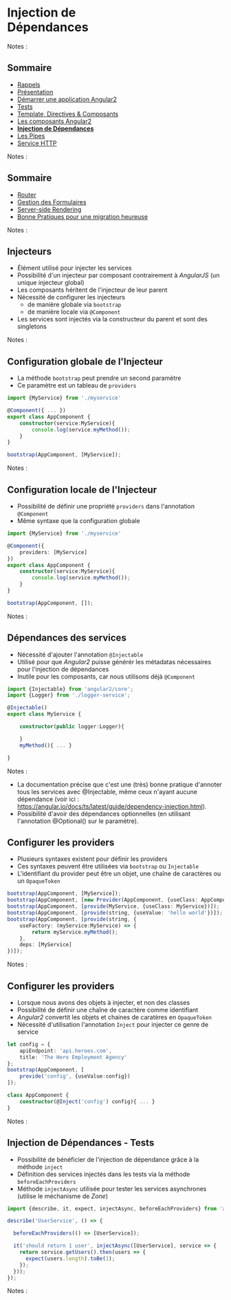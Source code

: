 # Injection de<br>Dépendances

<!-- .slide: class="page-title" -->

Notes :



## Sommaire

<!-- .slide: class="toc" -->

- [Rappels](#/1)
- [Présentation](#/2)
- [Démarrer une application Angular2](#/3)
- [Tests](#/4)
- [Template, Directives & Composants](#/5)
- [Les composants Angular2](#/6)
- **[Injection de Dépendances](#/7)**
- [Les Pipes](#/8)
- [Service HTTP](#/9)

Notes :



## Sommaire

<!-- .slide: class="toc" -->

- [Router](#/10)
- [Gestion des Formulaires](#/11)
- [Server-side Rendering](#/12)
- [Bonne Pratiques pour une migration heureuse](#/13)

Notes :



## Injecteurs

- Élément utilisé pour injecter les services
- Possibilité d'un injecteur par composant contrairement à *AngularJS* (un unique injecteur global)
- Les composants héritent de l'injecteur de leur parent
- Nécessité de configurer les injecteurs
    - de manière globale via `bootstrap`
    - de manière locale via `@Component`
- Les services sont injectés via la constructeur du parent et sont des singletons

Notes :



## Configuration globale de l'Injecteur

- La méthode `bootstrap` peut prendre un second paramètre
- Ce paramètre est un tableau de `providers`

```typescript
import {MyService} from './myservice'

@Component({ ... })
export class AppComponent {
    constructor(service:MyService){
        console.log(service.myMethod());
    }   
}

bootstrap(AppComponent, [MyService]);
```

Notes :



## Configuration locale de l'Injecteur

- Possibilité de définir une propriété `providers` dans l'annotation `@Component`
- Même syntaxe que la configuration globale

```typescript
import {MyService} from './myservice'

@Component({
    providers: [MyService]
})
export class AppComponent {
    constructor(service:MyService){
        console.log(service.myMethod());
    }   
}

bootstrap(AppComponent, []);
```

Notes :



## Dépendances des services

- Nécessité d'ajouter l'annotation `@Injectable`
- Utilisé pour que *Angular2* puisse générér les métadatas nécessaires pour l'injection de dépendances
- Inutile pour les composants, car nous utilisons déjà `@Component`

```typescript
import {Injectable} from 'angular2/core';
import {Logger} from './logger-service';

@Injectable()
export class MyService {

    constructor(public logger:Logger){

    }
    myMethod(){ ... }

}
```

Notes :
- La documentation précise que c'est une (très) bonne pratique d'annoter tous les services avec @Injectable, même ceux n'ayant aucune dépendance (voir ici : https://angular.io/docs/ts/latest/guide/dependency-injection.html).
- Possibilité d'avoir des dépendances optionnelles (en utilisant l'annotation @Optional() sur le paramètre).



## Configurer les providers

- Plusieurs syntaxes existent pour définir les providers
- Ces syntaxes peuvent être utilisées via `bootstrap` ou `Injectable`
- L'identifiant du provider peut être un objet, une chaîne de caractères ou un `OpaqueToken`

```typescript
bootstrap(AppComponent, [MyService]);
bootstrap(AppComponent, [new Provider(AppComponent, {useClass: AppComponent})]);
bootstrap(AppComponent, [provide(MyService, {useClass: MyService})]);
bootstrap(AppComponent, [provide(string, {useValue: 'hello world'})]);
bootstrap(AppComponent, [provide(string, {
    useFactory: (myService:MyService) => {
        return myService.myMethod();  
    },
    deps: [MyService]
})]);
```

Notes :



## Configurer les providers

- Lorsque nous avons des objets à injecter, et non des classes
- Possibilité de définir une chaîne de caractère comme identifiant
- *Angular2* convertit les objets et chaines de caratères en `OpaqueToken`
- Nécessité d'utilisation l'annotation `Inject` pour injecter ce genre de service

```typescript
let config = {
    apiEndpoint: 'api.heroes.com',
    title: 'The Hero Employment Agency'
};
bootstrap(AppComponent, [
    provide('config', {useValue:config})
]);

class AppComponent {
    constructor(@Inject('config') config){ ... }
}
```

Notes :



## Injection de Dépendances - Tests

- Possibilité de bénéficier de l'injection de dépendance grâce à la méthode `inject`
- Définition des services injectés dans les tests via la méthode `beforeEachProviders`
- Méthode `injectAsync` utilisée pour tester les services asynchrones (utilise le méchanisme de *Zone*)

```typescript
import {describe, it, expect, injectAsync, beforeEachProviders} from 'angular2/testing';

describe('UserService', () => {

  beforeEachProviders(() => [UserService]);

  it('should return 1 user', injectAsync([UserService], service => {
    return service.getUsers().then(users => {
      expect(users.length).toBe(1);
    });
  }));
});
```

Notes :



<!-- .slide: class="page-questions" -->
